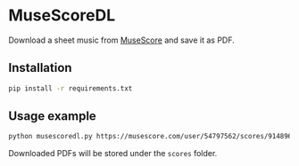 # MuseScoreDL
Download a sheet music from [MuseScore](https://musescore.com/) and save it as PDF.

## Installation
```bash
pip install -r requirements.txt
```

## Usage example
```bash
python musescoredl.py https://musescore.com/user/54797562/scores/9148968
```
Downloaded PDFs will be stored under the `scores` folder.
